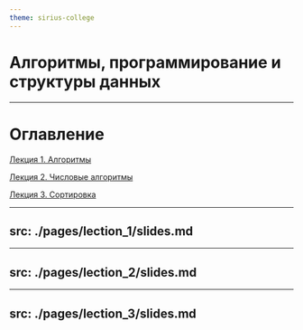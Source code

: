 ```yaml
---
theme: sirius-college
---
```


# Алгоритмы, программирование и структуры данных

---

# Оглавление

<!-- <Toc maxDepth="1" minDepth="1"/> -->

<a href="/3">Лекция 1. Алгоритмы</a>

<a href="/24">Лекция 2. Числовые алгоритмы</a>

<a href="/37">Лекция 3. Сортировка</a>

---
src: ./pages/lection_1/slides.md
---

---
src: ./pages/lection_2/slides.md
---

---
src: ./pages/lection_3/slides.md
---